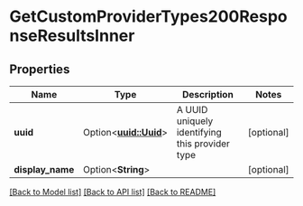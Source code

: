 # GetCustomProviderTypes200ResponseResultsInner

## Properties

Name | Type | Description | Notes
------------ | ------------- | ------------- | -------------
**uuid** | Option<[**uuid::Uuid**](uuid::Uuid.md)> | A UUID uniquely identifying this provider type | [optional]
**display_name** | Option<**String**> |  | [optional]

[[Back to Model list]](../README.md#documentation-for-models) [[Back to API list]](../README.md#documentation-for-api-endpoints) [[Back to README]](../README.md)


